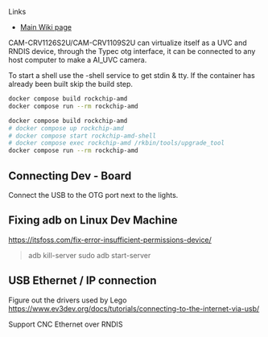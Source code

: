 

Links

* [Main Wiki page](https://wiki.t-firefly.com/en/CAM-C11262U/hardware.html)


CAM-CRV1126S2U/CAM-CRV1109S2U can virtualize itself as a UVC and RNDIS device, through the Typec otg interface, it can be connected to any host computer to make a AI_UVC camera.

To start a shell use the -shell service to get stdin & tty. If the container has already been built skip the build step.

```bash
docker compose build rockchip-amd
docker compose run --rm rockchip-amd
```



```bash
docker compose build rockchip-amd
# docker compose up rockchip-amd
# docker compose start rockchip-amd-shell
# docker compose exec rockchip-amd /rkbin/tools/upgrade_tool
docker compose run --rm rockchip-amd
```


## Connecting Dev - Board

Connect the USB to the OTG port next to the lights.

## Fixing adb on Linux Dev Machine

https://itsfoss.com/fix-error-insufficient-permissions-device/

> adb kill-server
> sudo adb start-server


## USB Ethernet / IP connection

Figure out the drivers used by Lego
https://www.ev3dev.org/docs/tutorials/connecting-to-the-internet-via-usb/

Support CNC Ethernet over RNDIS


